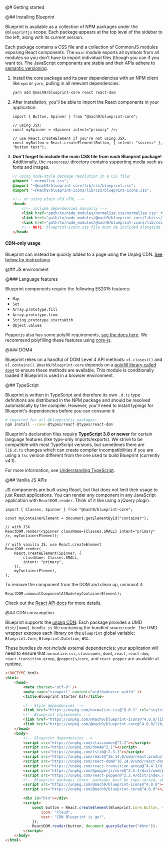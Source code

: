 @# Getting started

@## Installing Blueprint

Blueprint is available as a collection of NPM packages under the `@blueprintjs`
scope. Each package appears at the top level of the sidebar to the left, along
with its current version.

Each package contains a CSS file and a collection of CommonJS modules exposing React components.
The `main` module exports all symbols from all modules so you don't have to import individual files
(though you can if you want to). The JavaScript components are stable and their APIs adhere to
[semantic versioning](http://semver.org/).

1.  Install the core package and its peer dependencies with an NPM client like
    `npm` or `yarn`, pulling in all relevant dependencies:

    ```sh
    yarn add @mach9/blueprint-core react react-dom
    ```

1.  After installation, you'll be able to import the React components in your application:

    ```tsx
    import { Button, Spinner } from "@mach9/blueprint-core";

    // using JSX:
    const mySpinner = <Spinner intent="primary" />;

    // use React.createElement if you're not using JSX.
    const myButton = React.createElement(Button, { intent: "success" }, "button text");
    ```

1.  **Don't forget to include the main CSS file from each Blueprint package!** Additionally, the
    `resources/` directory contains supporting media such as fonts and images.

    ```css.scss
    // using node-style package resolution in a CSS file:
    @import "~normalize.css";
    @import "~@mach9/blueprint-core/lib/css/blueprint.css";
    @import "~@mach9/blueprint-icons/lib/css/blueprint-icons.css";
    ```

    ```html
    <!-- or using plain old HTML -->
    <head>
        <!-- include dependencies manually -->
        <link href="path/to/node_modules/normalize.css/normalize.css" rel="stylesheet" />
        <link href="path/to/node_modules/@mach9/blueprint-core/lib/css/blueprint.css" rel="stylesheet" />
        <link href="path/to/node_modules/@mach9/blueprint-icons/lib/css/blueprint-icons.css" rel="stylesheet" />
        <!-- NOTE: blueprint-icons.css file must be included alongside blueprint.css! -->
    </head>
    ```

<div class="@ns-callout @ns-intent-primary @ns-icon-info-sign">
    <h4 class="@ns-heading">CDN-only usage</h4>

Blueprint can instead be quickly added to a page using the Unpkg CDN.
[See below for instructions](#blueprint/getting-started.cdn-consumption).

</div>

@## JS environment

@### Language features

Blueprint components require the following ES2015 features:

-   `Map`
-   `Set`
-   `Array.prototype.fill`
-   `Array.prototype.from`
-   `String.prototype.startsWith`
-   `Object.values`

Popper.js also has some polyfill requirements, [see the docs here](https://popper.js.org/docs/v2/browser-support/).
We recommend polyfilling these features using [core-js](https://github.com/zloirock/core-js).

@### DOM4

Blueprint relies on a handful of DOM Level 4 API methods: `el.closest()` and `el.contains()`.
`@mach9/blueprint-core` depends on a [polyfill library called `dom4`](https://webreflection.github.io/dom4/) to ensure
these methods are available. This module is conditionally loaded if Blueprint is used in a browser environment.

@## TypeScript

Blueprint is written in TypeScript and therefore its own `.d.ts` type definitions are distributed in
the NPM package and should be resolved automatically by the compiler. However, you'll need to
install typings for Blueprint's dependencies before you can consume it:

```sh
# required for all @blueprintjs packages:
npm install --save @types/react @types/react-dom
```

Blueprint's declaration files require **TypeScript 3.8 or newer** for certain language features (like type-only imports/exports).
We strive to be compatible with most TypeScript versions, but sometimes there are `lib.d.ts` changes which can create
compiler incompatibilities if you are using a `tsc` version different from the one used to build Blueprint (currently v4.1).

<div class="@ns-callout @ns-intent-primary @ns-icon-info-sign">

For more information, see [Understanding TypeScript](#blueprint/reading-the-docs.understanding-typescript).

</div>

@## Vanilla JS APIs

JS components are built using React, but that does not limit their usage to just React applications.
You can render any component in any JavaScript application with `ReactDOM.render`. Think of it like
using a jQuery plugin.

```tsx
import { Classes, Spinner } from "@mach9/blueprint-core";

const myContainerElement = document.getElementById("container");

// with JSX
ReactDOM.render(<Spinner className={Classes.SMALL} intent="primary" />, myContainerElement);

// with vanilla JS, use React.createElement
ReactDOM.render(
    React.createElement(Spinner, {
        className: Classes.SMALL,
        intent: "primary",
    }),
    myContainerElement,
);
```

To remove the component from the DOM and clean up, unmount it:

```tsx
ReactDOM.unmountComponentAtNode(myContainerElement);
```

Check out the [React API docs](https://facebook.github.io/react/docs/react-api.html) for more details.

@## CDN consumption

Blueprint supports the [unpkg CDN](https://unpkg.com). Each package provides a UMD
`dist/[name].bundle.js` file containing the bundled source code. The UMD wrapper exposes each
library on the `Blueprint` global variable: `Blueprint.Core`, `Blueprint.Datetime`, etc.

These bundles _do not include_ external dependencies; your application will need to ensure that
`normalize.css`, `classnames`, `dom4`, `react`, `react-dom`, `react-transition-group`, `@popperjs/core`, and
`react-popper` are available at runtime.

```html
<!DOCTYPE html>
<html>
    <head>
        <meta charset="utf-8" />
        <meta name="viewport" content="width=device-width" />
        <title>Blueprint Starter Kit</title>

        <!-- Style dependencies -->
        <link href="https://unpkg.com/normalize.css@^8.0.1" rel="stylesheet" />
        <!-- Blueprint stylesheets -->
        <link href="https://unpkg.com/@mach9/blueprint-icons@^4.0.0/lib/css/blueprint-icons.css" rel="stylesheet" />
        <link href="https://unpkg.com/@mach9/blueprint-core@^4.0.0/lib/css/blueprint.css" rel="stylesheet" />
    </head>
    <body>
        <!-- Blueprint dependencies -->
        <script src="https://unpkg.com/classnames@^2.2"></script>
        <script src="https://unpkg.com/dom4@^2.1"></script>
        <script src="https://unpkg.com/tslib@~2.3.1"></script>
        <script src="https://unpkg.com/react@^16.14.0/umd/react.production.min.js"></script>
        <script src="https://unpkg.com/react-dom@^16.14.0/umd/react-dom.production.min.js"></script>
        <script src="https://unpkg.com/react-transition-group@^4.4.1/dist/react-transition-group.min.js"></script>
        <script src="https://unpkg.com/@popperjs/core@^2.5.4/dist/umd/popper.js"></script>
        <script src="https://unpkg.com/react-popper@^2.2.4/dist/index.umd.min.js"></script>
        <!-- Blueprint packages (note: packages must be topo-sorted, where dependencies come first) -->
        <script src="https://unpkg.com/@mach9/blueprint-icons@^4.0.0"></script>
        <script src="https://unpkg.com/@mach9/blueprint-core@^4.0.0"></script>

        <div id="btn"></div>
        <script>
            const button = React.createElement(Blueprint.Core.Button, {
                icon: "cloud",
                text: "CDN Blueprint is go!",
            });
            ReactDOM.render(button, document.querySelector("#btn"));
        </script>
    </body>
</html>
```
